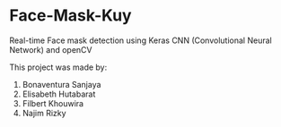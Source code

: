 # Face-Mask-Kuy
Real-time Face mask detection using Keras CNN (Convolutional Neural Network) and openCV

This project was made by: 
1. Bonaventura Sanjaya
2. Elisabeth Hutabarat	
3. Filbert Khouwira
4. Najim Rizky	
